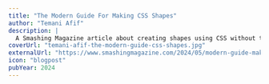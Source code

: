 ```yaml
---
title: "The Modern Guide For Making CSS Shapes"
author: "Temani Afif"
description: |
  A Smashing Magazine article about creating shapes using CSS without trusting hacky code and workarounds, as CSS has evolved, and we have modern ways to create CSS Shapes with clean, reusable code. In this comprehensive guide, Temani Afif explores different techniques for creating common shapes with the smallest and most flexible code possible.
coverUrl: "temani-afif-the-modern-guide-css-shapes.jpg"
externalUrl: "https://www.smashingmagazine.com/2024/05/modern-guide-making-css-shapes/"
icon: "blogpost"
pubYear: 2024
---
```

